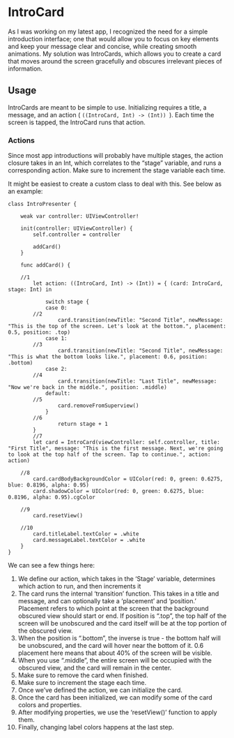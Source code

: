 # IntroCard

As I was working on my latest app, I recognized the need for a simple introduction interface; one that would allow you to focus on key elements and keep your message clear and concise, while creating smooth animations. My solution was IntroCards, which allows you to create a card that moves around the screen gracefully and obscures irrelevant pieces of information.

## Usage

IntroCards are meant to be simple to use. Initializing requires a title, a message, and an action ( `((IntroCard, Int) -> (Int)) `). Each time the screen is tapped, the IntroCard runs that action. 

### Actions
Since most app introductions will probably have multiple stages, the action closure takes in an Int, which correlates to the “stage” variable, and runs a corresponding action. Make sure to increment the stage variable each time. 

It might be easiest to create a custom class to deal with this. See below as an example:

```
class IntroPresenter {
    
    weak var controller: UIViewController!
    
    init(controller: UIViewController) {
        self.controller = controller
        
        addCard()
    }
    
    func addCard() {
        
	//1
        let action: ((IntroCard, Int) -> (Int)) = { (card: IntroCard, stage: Int) in
            
            switch stage {
            case 0:
		//2
                card.transition(newTitle: "Second Title", newMessage: "This is the top of the screen. Let's look at the bottom.", placement: 0.5, position: .top)
            case 1:
		//3
                card.transition(newTitle: "Second Title", newMessage: "This is what the bottom looks like.", placement: 0.6, position: .bottom)
            case 2:
		//4
                card.transition(newTitle: "Last Title", newMessage: "Now we're back in the middle.", position: .middle)
            default:
		//5
                card.removeFromSuperview()
            }
		//6
            	return stage + 1
        }
        //7
        let card = IntroCard(viewController: self.controller, title: "First Title", message: "This is the first message. Next, we're going to look at the top half of the screen. Tap to continue.", action: action)

	//8
        card.cardBodyBackgroundColor = UIColor(red: 0, green: 0.6275, blue: 0.8196, alpha: 0.95)
        card.shadowColor = UIColor(red: 0, green: 0.6275, blue: 0.8196, alpha: 0.95).cgColor
        
	//9
        card.resetView()
        
	//10
        card.titleLabel.textColor = .white
        card.messageLabel.textColor = .white
    }
}
```

We can see a few things here:

1. We define our action, which takes in the ‘Stage’ variable, determines which action to run, and then increments it
2. The card runs the internal ‘transition’ function. This takes in a title and message, and can optionally take a ‘placement’ and ‘position.’ Placement refers to which point at the screen that the background obscured view should start or end. If position is “.top”, the top half of the screen will be unobscured and the card itself will be at the top portion of the obscured view.
3. When the position is “.bottom”, the inverse is true - the bottom half will be unobscured, and the card will hover near the bottom of it. 0.6 placement here means that about 40% of the screen will be visible. 
4. When you use “.middle”, the entire screen will be occupied with the obscured view, and the card will remain in the center.
5. Make sure to remove the card when finished.
6. Make sure to increment the stage each time.
7. Once we’ve defined the action, we can initialize the card. 
8. Once the card has been initialized, we can modify some of the card colors and properties.
9. After modifying properties, we use the ‘resetView()’ function to apply them.
10. Finally, changing label colors happens at the last step.
